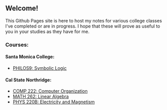 ## Welcome!
This Github Pages site is here to host my notes for various college classes I've completed or are in progress. I hope that these will prove as useful to you in your studies as they have for me.

### Courses:
#### Santa Monica College:
- [PHILOS9: Symbolic Logic](/philos9/)
#### Cal State Northridge:
- [COMP 222: Computer Organization](/comp222/)
- [MATH 262: Linear Algebra](/math262/)
- [PHYS 220B: Electricity and Magnetism](/phys220b/)